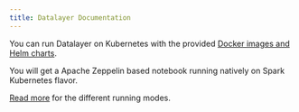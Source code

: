 ```yaml
---
title: Datalayer Documentation
---
```


You can run Datalayer on Kubernetes with the provided [Docker images and Helm charts](/docs/docker).

You will get a Apache Zeppelin based notebook running natively on Spark Kubernetes flavor.

[Read more](/docs/docker/zeppelin-on-k8s) for the different running modes.
